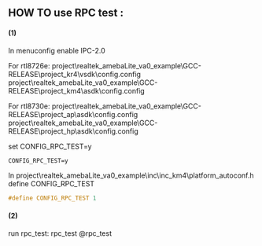 ## HOW TO use RPC test :

####  (1) <Enable RPC test config>

In menuconfig enable IPC-2.0

For rtl8726e:
project\realtek_amebaLite_va0_example\GCC-RELEASE\project_kr4\vsdk\config\.config
project\realtek_amebaLite_va0_example\GCC-RELEASE\project_km4\asdk\config\.config

For rtl8730e:
project\realtek_amebaLite_va0_example\GCC-RELEASE\project_ap\asdk\config\.config
project\realtek_amebaLite_va0_example\GCC-RELEASE\project_hp\asdk\config\.config

set CONFIG_RPC_TEST=y

```shell
CONFIG_RPC_TEST=y
```

In project\realtek_amebaLite_va0_example\inc\inc_km4\platform_autoconf.h define CONFIG_RPC_TEST

```c
#define CONFIG_RPC_TEST 1
```

####  (2) <Test case>

run rpc_test:
rpc_test
@rpc_test

